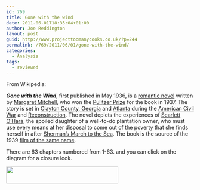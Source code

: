 ```yaml
---
id: 769
title: Gone with the wind
date: 2011-06-01T18:35:04+01:00
author: Joe Reddington
layout: post
guid: http://www.projecttoomanycooks.co.uk/?p=244
permalink: /769/2011/06/01/gone-with-the-wind/
categories:
  - Analysis
tags:
  - reviewed
---
```

From Wikipedia:

_**Gone with the Wind**_, first published in May 1936, is a [romantic novel](http://en.wikipedia.org/wiki/Romance_novel "Romance novel") written by [Margaret Mitchell](http://en.wikipedia.org/wiki/Margaret_Mitchell "Margaret Mitchell"), who won the [Pulitzer Prize](http://en.wikipedia.org/wiki/Pulitzer_Prize_for_Fiction "Pulitzer Prize for Fiction") for the book in 1937. The story is set in [Clayton County, Georgia](http://en.wikipedia.org/wiki/Clayton_County,_Georgia "Clayton County, Georgia") and [Atlanta](http://en.wikipedia.org/wiki/Atlanta "Atlanta") during the [American Civil War](http://en.wikipedia.org/wiki/American_Civil_War "American Civil War") and [Reconstruction](http://en.wikipedia.org/wiki/Reconstruction_era_of_the_United_States "Reconstruction era of the United States"). The novel depicts the experiences of [Scarlett O&#8217;Hara](http://en.wikipedia.org/wiki/Scarlett_O%27Hara "Scarlett O'Hara"), the spoiled daughter of a well-to-do plantation owner, who must use every means at her disposal to come out of the poverty that she finds herself in after [Sherman&#8217;s March to the Sea](http://en.wikipedia.org/wiki/Sherman%27s_March_to_the_Sea "Sherman's March to the Sea"). The book is the source of the 1939 [film of the same name](http://en.wikipedia.org/wiki/Gone_with_the_Wind_(film) "Gone with the Wind (film)").

There are 63 chapters numbered from 1-63. and you can click on the diagram for a closure look.

[<img loading="lazy" class="aligncenter size-medium wp-image-6562" src="http://joereddington.com/wp-content/uploads/2011/06/Dendrogram-2-300x46.png" alt="" width="300" height="46" srcset="https://joereddington.com/wp-content/uploads/2011/06/Dendrogram-2-300x46.png 300w, https://joereddington.com/wp-content/uploads/2011/06/Dendrogram-2-768x117.png 768w, https://joereddington.com/wp-content/uploads/2011/06/Dendrogram-2-1024x156.png 1024w" sizes="(max-width: 300px) 100vw, 300px" />](http://joereddington.com/wp-content/uploads/2011/06/Dendrogram-2.png)